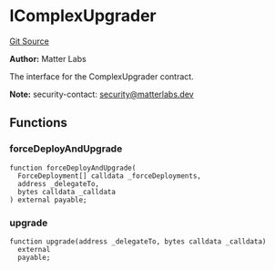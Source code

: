 # IComplexUpgrader
[Git Source](https://github.com/matter-labs/zksync-contracts/blob/c6e73735b89a4b474234f6471e326125c9069f15/contracts/system-contracts/interfaces/IComplexUpgrader.sol)

**Author:**
Matter Labs

The interface for the ComplexUpgrader contract.

**Note:**
security-contact: security@matterlabs.dev


## Functions
### forceDeployAndUpgrade


```solidity
function forceDeployAndUpgrade(
  ForceDeployment[] calldata _forceDeployments,
  address _delegateTo,
  bytes calldata _calldata
) external payable;
```

### upgrade


```solidity
function upgrade(address _delegateTo, bytes calldata _calldata)
  external
  payable;
```

